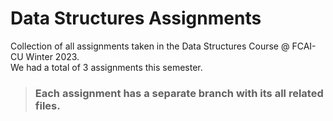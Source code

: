 # Data Structures Assignments
Collection of all assignments taken in the Data Structures Course @ FCAI-CU Winter 2023.  
We had a total of 3 assignments this semester.  

> ### Each assignment has a separate branch with its all related files.
